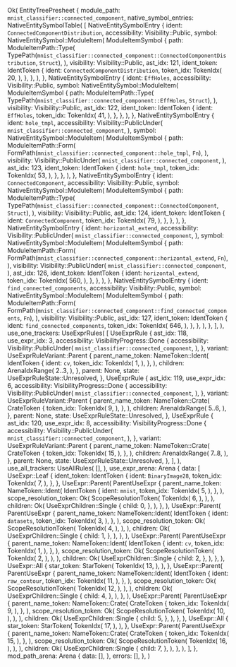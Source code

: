 Ok(
    EntityTreePresheet {
        module_path: `mnist_classifier::connected_component`,
        native_symbol_entries: NativeEntitySymbolTable(
            [
                NativeEntitySymbolEntry {
                    ident: `ConnectedComponentDistribution`,
                    accessibility: Visibility::Public,
                    symbol: NativeEntitySymbol::ModuleItem(
                        ModuleItemSymbol {
                            path: ModuleItemPath::Type(
                                TypePath(`mnist_classifier::connected_component::ConnectedComponentDistribution`, `Struct`),
                            ),
                            visibility: Visibility::Public,
                            ast_idx: 121,
                            ident_token: IdentToken {
                                ident: `ConnectedComponentDistribution`,
                                token_idx: TokenIdx(
                                    20,
                                ),
                            },
                        },
                    ),
                },
                NativeEntitySymbolEntry {
                    ident: `EffHoles`,
                    accessibility: Visibility::Public,
                    symbol: NativeEntitySymbol::ModuleItem(
                        ModuleItemSymbol {
                            path: ModuleItemPath::Type(
                                TypePath(`mnist_classifier::connected_component::EffHoles`, `Struct`),
                            ),
                            visibility: Visibility::Public,
                            ast_idx: 122,
                            ident_token: IdentToken {
                                ident: `EffHoles`,
                                token_idx: TokenIdx(
                                    41,
                                ),
                            },
                        },
                    ),
                },
                NativeEntitySymbolEntry {
                    ident: `hole_tmpl`,
                    accessibility: Visibility::PublicUnder(
                        `mnist_classifier::connected_component`,
                    ),
                    symbol: NativeEntitySymbol::ModuleItem(
                        ModuleItemSymbol {
                            path: ModuleItemPath::Form(
                                FormPath(`mnist_classifier::connected_component::hole_tmpl`, `Fn`),
                            ),
                            visibility: Visibility::PublicUnder(
                                `mnist_classifier::connected_component`,
                            ),
                            ast_idx: 123,
                            ident_token: IdentToken {
                                ident: `hole_tmpl`,
                                token_idx: TokenIdx(
                                    53,
                                ),
                            },
                        },
                    ),
                },
                NativeEntitySymbolEntry {
                    ident: `ConnectedComponent`,
                    accessibility: Visibility::Public,
                    symbol: NativeEntitySymbol::ModuleItem(
                        ModuleItemSymbol {
                            path: ModuleItemPath::Type(
                                TypePath(`mnist_classifier::connected_component::ConnectedComponent`, `Struct`),
                            ),
                            visibility: Visibility::Public,
                            ast_idx: 124,
                            ident_token: IdentToken {
                                ident: `ConnectedComponent`,
                                token_idx: TokenIdx(
                                    79,
                                ),
                            },
                        },
                    ),
                },
                NativeEntitySymbolEntry {
                    ident: `horizontal_extend`,
                    accessibility: Visibility::PublicUnder(
                        `mnist_classifier::connected_component`,
                    ),
                    symbol: NativeEntitySymbol::ModuleItem(
                        ModuleItemSymbol {
                            path: ModuleItemPath::Form(
                                FormPath(`mnist_classifier::connected_component::horizontal_extend`, `Fn`),
                            ),
                            visibility: Visibility::PublicUnder(
                                `mnist_classifier::connected_component`,
                            ),
                            ast_idx: 126,
                            ident_token: IdentToken {
                                ident: `horizontal_extend`,
                                token_idx: TokenIdx(
                                    560,
                                ),
                            },
                        },
                    ),
                },
                NativeEntitySymbolEntry {
                    ident: `find_connected_components`,
                    accessibility: Visibility::Public,
                    symbol: NativeEntitySymbol::ModuleItem(
                        ModuleItemSymbol {
                            path: ModuleItemPath::Form(
                                FormPath(`mnist_classifier::connected_component::find_connected_components`, `Fn`),
                            ),
                            visibility: Visibility::Public,
                            ast_idx: 127,
                            ident_token: IdentToken {
                                ident: `find_connected_components`,
                                token_idx: TokenIdx(
                                    646,
                                ),
                            },
                        },
                    ),
                },
            ],
        ),
        use_one_trackers: UseExprRules(
            [
                UseExprRule {
                    ast_idx: 118,
                    use_expr_idx: 3,
                    accessibility: VisibilityProgress::Done {
                        accessibility: Visibility::PublicUnder(
                            `mnist_classifier::connected_component`,
                        ),
                    },
                    variant: UseExprRuleVariant::Parent {
                        parent_name_token: NameToken::Ident(
                            IdentToken {
                                ident: `cv`,
                                token_idx: TokenIdx(
                                    1,
                                ),
                            },
                        ),
                        children: ArenaIdxRange(
                            2..3,
                        ),
                    },
                    parent: None,
                    state: UseExprRuleState::Unresolved,
                },
                UseExprRule {
                    ast_idx: 119,
                    use_expr_idx: 6,
                    accessibility: VisibilityProgress::Done {
                        accessibility: Visibility::PublicUnder(
                            `mnist_classifier::connected_component`,
                        ),
                    },
                    variant: UseExprRuleVariant::Parent {
                        parent_name_token: NameToken::Crate(
                            CrateToken {
                                token_idx: TokenIdx(
                                    9,
                                ),
                            },
                        ),
                        children: ArenaIdxRange(
                            5..6,
                        ),
                    },
                    parent: None,
                    state: UseExprRuleState::Unresolved,
                },
                UseExprRule {
                    ast_idx: 120,
                    use_expr_idx: 8,
                    accessibility: VisibilityProgress::Done {
                        accessibility: Visibility::PublicUnder(
                            `mnist_classifier::connected_component`,
                        ),
                    },
                    variant: UseExprRuleVariant::Parent {
                        parent_name_token: NameToken::Crate(
                            CrateToken {
                                token_idx: TokenIdx(
                                    15,
                                ),
                            },
                        ),
                        children: ArenaIdxRange(
                            7..8,
                        ),
                    },
                    parent: None,
                    state: UseExprRuleState::Unresolved,
                },
            ],
        ),
        use_all_trackers: UseAllRules(
            [],
        ),
        use_expr_arena: Arena {
            data: [
                UseExpr::Leaf {
                    ident_token: IdentToken {
                        ident: `BinaryImage28`,
                        token_idx: TokenIdx(
                            7,
                        ),
                    },
                },
                UseExpr::Parent(
                    ParentUseExpr {
                        parent_name_token: NameToken::Ident(
                            IdentToken {
                                ident: `mnist`,
                                token_idx: TokenIdx(
                                    5,
                                ),
                            },
                        ),
                        scope_resolution_token: Ok(
                            ScopeResolutionToken(
                                TokenIdx(
                                    6,
                                ),
                            ),
                        ),
                        children: Ok(
                            UseExprChildren::Single {
                                child: 0,
                            },
                        ),
                    },
                ),
                UseExpr::Parent(
                    ParentUseExpr {
                        parent_name_token: NameToken::Ident(
                            IdentToken {
                                ident: `datasets`,
                                token_idx: TokenIdx(
                                    3,
                                ),
                            },
                        ),
                        scope_resolution_token: Ok(
                            ScopeResolutionToken(
                                TokenIdx(
                                    4,
                                ),
                            ),
                        ),
                        children: Ok(
                            UseExprChildren::Single {
                                child: 1,
                            },
                        ),
                    },
                ),
                UseExpr::Parent(
                    ParentUseExpr {
                        parent_name_token: NameToken::Ident(
                            IdentToken {
                                ident: `cv`,
                                token_idx: TokenIdx(
                                    1,
                                ),
                            },
                        ),
                        scope_resolution_token: Ok(
                            ScopeResolutionToken(
                                TokenIdx(
                                    2,
                                ),
                            ),
                        ),
                        children: Ok(
                            UseExprChildren::Single {
                                child: 2,
                            },
                        ),
                    },
                ),
                UseExpr::All {
                    star_token: StarToken(
                        TokenIdx(
                            13,
                        ),
                    ),
                },
                UseExpr::Parent(
                    ParentUseExpr {
                        parent_name_token: NameToken::Ident(
                            IdentToken {
                                ident: `raw_contour`,
                                token_idx: TokenIdx(
                                    11,
                                ),
                            },
                        ),
                        scope_resolution_token: Ok(
                            ScopeResolutionToken(
                                TokenIdx(
                                    12,
                                ),
                            ),
                        ),
                        children: Ok(
                            UseExprChildren::Single {
                                child: 4,
                            },
                        ),
                    },
                ),
                UseExpr::Parent(
                    ParentUseExpr {
                        parent_name_token: NameToken::Crate(
                            CrateToken {
                                token_idx: TokenIdx(
                                    9,
                                ),
                            },
                        ),
                        scope_resolution_token: Ok(
                            ScopeResolutionToken(
                                TokenIdx(
                                    10,
                                ),
                            ),
                        ),
                        children: Ok(
                            UseExprChildren::Single {
                                child: 5,
                            },
                        ),
                    },
                ),
                UseExpr::All {
                    star_token: StarToken(
                        TokenIdx(
                            17,
                        ),
                    ),
                },
                UseExpr::Parent(
                    ParentUseExpr {
                        parent_name_token: NameToken::Crate(
                            CrateToken {
                                token_idx: TokenIdx(
                                    15,
                                ),
                            },
                        ),
                        scope_resolution_token: Ok(
                            ScopeResolutionToken(
                                TokenIdx(
                                    16,
                                ),
                            ),
                        ),
                        children: Ok(
                            UseExprChildren::Single {
                                child: 7,
                            },
                        ),
                    },
                ),
            ],
        },
        mod_path_arena: Arena {
            data: [],
        },
        errors: [],
    },
)